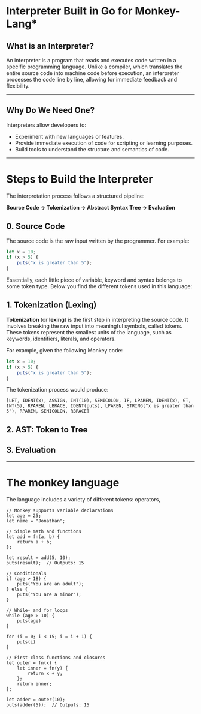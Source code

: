 # Interpreter Built in Go for Monkey-Lang*

## What is an Interpreter?

An interpreter is a program that reads and executes code written in a specific programming language. Unlike a compiler, which translates the entire source code into machine code before execution, an interpreter processes the code line by line, allowing for immediate feedback and flexibility.

---

## Why Do We Need One?

Interpreters allow developers to:
- Experiment with new languages or features.
- Provide immediate execution of code for scripting or learning purposes.
- Build tools to understand the structure and semantics of code.

---

# Steps to Build the Interpreter
The interpretation process follows a structured pipeline:

**Source Code → Tokenization → Abstract Syntax Tree → Evaluation**

## **0. Source Code**
The source code is the raw input written by the programmer. For example:
```javascript
let x = 10;
if (x > 5) {
    puts("x is greater than 5");
}
```

Essentially, each little piece of variable, keyword and syntax belongs to some token type. Below you find the different tokens used in this language:


## 1. Tokenization (Lexing)

**Tokenization** (or **lexing**) is the first step in interpreting the source code. It involves breaking the raw input into meaningful symbols, called tokens. These tokens represent the smallest units of the language, such as keywords, identifiers, literals, and operators.

For example, given the following Monkey code:
```javascript
let x = 10;
if (x > 5) { 
    puts("x is greater than 5");
}
```
The tokenization process would produce:
```
[LET, IDENT(x), ASSIGN, INT(10), SEMICOLON, IF, LPAREN, IDENT(x), GT, INT(5), RPAREN, LBRACE, IDENT(puts), LPAREN, STRING("x is greater than 5"), RPAREN, SEMICOLON, RBRACE]
```

## 2. AST: Token to Tree

## 3. Evaluation
****
# The monkey language
The language includes a variety of different tokens: operators, 


```
// Monkey supports variable declarations
let age = 25;
let name = "Jonathan";

// Simple math and functions
let add = fn(a, b) { 
    return a + b;
};

let result = add(5, 10);
puts(result);  // Outputs: 15

// Conditionals
if (age > 18) {
    puts("You are an adult");
} else {
    puts("You are a minor");
}

// While- and for loops
while (age > 10) {
    puts(age)
}

for (i = 0; i < 15; i = i + 1) {
    puts(i)
}

// First-class functions and closures
let outer = fn(x) {
    let inner = fn(y) {
        return x + y;
    };
    return inner;
};

let adder = outer(10);
puts(adder(5));  // Outputs: 15

```